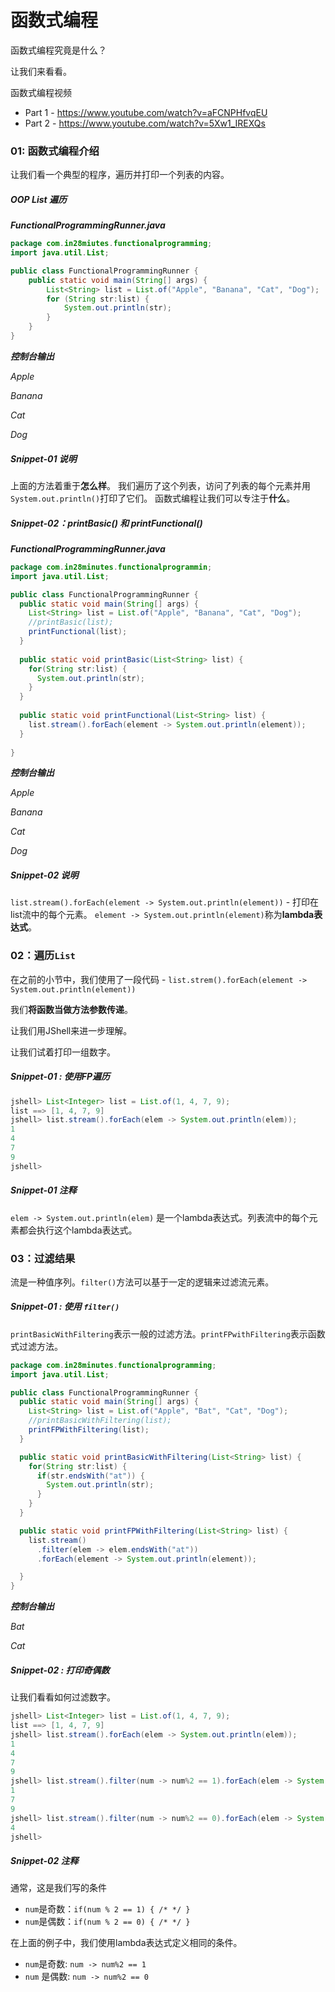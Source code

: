 # 函数式编程

函数式编程究竟是什么？

让我们来看看。

函数式编程视频

- Part 1 - https://www.youtube.com/watch?v=aFCNPHfvqEU
- Part 2 - https://www.youtube.com/watch?v=5Xw1_IREXQs

### 01: 函数式编程介绍

让我们看一个典型的程序，遍历并打印一个列表的内容。

##### OOP List 遍历

***FunctionalProgrammingRunner.java***
```java
package com.in28miutes.functionalprogramming;
import java.util.List;

public class FunctionalProgrammingRunner {
    public static void main(String[] args) {
        List<String> list = List.of("Apple", "Banana", "Cat", "Dog");
        for (String str:list) {
            System.out.println(str);
        }
    }
}
```

***控制台输出***

*Apple*

*Banana*

*Cat*

*Dog*

##### Snippet-01 说明
上面的方法着重于**怎么样**。
我们遍历了这个列表，访问了列表的每个元素并用`System.out.println()`打印了它们。
函数式编程让我们可以专注于**什么**。

##### Snippet-02：printBasic() 和 printFunctional()

***FunctionalProgrammingRunner.java***

```java
package com.in28minutes.functionalprogrammin;
import java.util.List;

public class FunctionalProgrammingRunner {
  public static void main(String[] args) {
    List<String> list = List.of("Apple", "Banana", "Cat", "Dog");
    //printBasic(list);
    printFunctional(list);
  }
  
  public static void printBasic(List<String> list) {
    for(String str:list) {
      System.out.println(str);
    }
  }
  
  public static void printFunctional(List<String> list) {
    list.stream().forEach(element -> System.out.println(element));
  }
  
}
```

***控制台输出***

*Apple*

*Banana*

*Cat*

*Dog*

##### Snippet-02 说明
`list.stream().forEach(element -> System.out.println(element))` - 打印在list流中的每个元素。
`element -> System.out.println(element)`称为**lambda表达式**。

### 02：遍历`List`

在之前的小节中，我们使用了一段代码 - `list.strem().forEach(element -> System.out.println(element))`

我们**将函数当做方法参数传递**。

让我们用JShell来进一步理解。

让我们试着打印一组数字。

##### Snippet-01 : 使用FP遍历

```java
jshell> List<Integer> list = List.of(1, 4, 7, 9);
list ==> [1, 4, 7, 9]
jshell> list.stream().forEach(elem -> System.out.println(elem));
1
4
7
9
jshell>
```

##### Snippet-01 注释

`elem -> System.out.println(elem)` 是一个lambda表达式。列表流中的每个元素都会执行这个lambda表达式。

### 03：过滤结果

流是一种值序列。`filter()`方法可以基于一定的逻辑来过滤流元素。

##### Snippet-01 : 使用 `filter()`

`printBasicWithFiltering`表示一般的过滤方法。`printFPwithFiltering`表示函数式过滤方法。

```java
package com.in28minutes.functionalprogramming;
import java.util.List;

public class FunctionalProgrammingRunner {
  public static void main(String[] args) {
    List<String> list = List.of("Apple", "Bat", "Cat", "Dog");
    //printBasicWithFiltering(list);
    printFPWithFiltering(list);
  }

  public static void printBasicWithFiltering(List<String> list) {
    for(String str:list) {
      if(str.endsWith("at")) {
        System.out.println(str);
      }
    }
  }

  public static void printFPWithFiltering(List<String> list) {
    list.stream()
      .filter(elem -> elem.endsWith("at"))
      .forEach(element -> System.out.println(element));

  }	
}
```

***控制台输出***

*Bat*

*Cat*

##### Snippet-02 : 打印奇偶数

让我们看看如何过滤数字。

```java
jshell> List<Integer> list = List.of(1, 4, 7, 9);
list ==> [1, 4, 7, 9]
jshell> list.stream().forEach(elem -> System.out.println(elem));
1
4
7
9
jshell> list.stream().filter(num -> num%2 == 1).forEach(elem -> System.out.println(elem));
1
7
9
jshell> list.stream().filter(num -> num%2 == 0).forEach(elem -> System.out.println(elem));
4
jshell>
```

##### Snippet-02 注释

通常，这是我们写的条件

- `num`是奇数：`if(num % 2 == 1) { /* */ }`
- `num`是偶数：`if(num % 2 == 0) { /* */ }`

在上面的例子中，我们使用lambda表达式定义相同的条件。

- `num`是奇数: `num -> num%2 == 1`
- `num` 是偶数: `num -> num%2 == 0`

